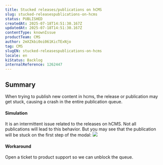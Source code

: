 ```yaml
---
title: Stucked releases/publications on hCMS
slug: stucked-releasespublications-on-hcms
status: PUBLISHED
createdAt: 2025-07-18T14:51:30.167Z
updatedAt: 2025-07-18T14:51:30.167Z
contentType: knownIssue
productTeam: CMS
author: 2mXZkbi0oi061KicTExNjo
tag: CMS
slugEN: stucked-releasespublications-on-hcms
locale: en
kiStatus: Backlog
internalReference: 1262447
---
```


## Summary


When trying to publish new content in hcms, the release or publication may get stuck, causing a crash in the entire publication queue.


#### Simulation


It is an intermittent issue related to the releases on hCMS. Not all publications will lead to this behavior. But you may see that the publication will be stuck on the first step of the modal:
 ![](https://vtexhelp.zendesk.com/attachments/token/JRbMYz11RMrSetBEN9PS0WUWG/?name=image.png)


#### Workaround


Open a ticket to product support so we can unblock the queue.



